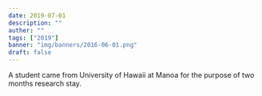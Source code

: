 ```yaml
---
date: 2019-07-01
description: ""
auther: ""
tags: ["2019"]
banner: "img/banners/2016-06-01.png"
draft: false
---
```

A student came from University of Hawaii at Manoa for the purpose of two months research stay.
<!--more-->

